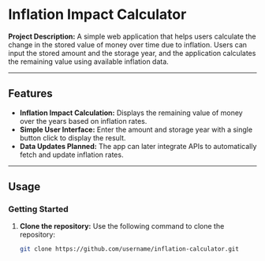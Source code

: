 # Inflation Impact Calculator

**Project Description:**
A simple web application that helps users calculate the change in the stored value of money over time due to inflation. Users can input the stored amount and the storage year, and the application calculates the remaining value using available inflation data.

---

## Features

- **Inflation Impact Calculation:** Displays the remaining value of money over the years based on inflation rates.
- **Simple User Interface:** Enter the amount and storage year with a single button click to display the result.
- **Data Updates Planned:** The app can later integrate APIs to automatically fetch and update inflation rates.

---

## Usage

### Getting Started

1. **Clone the repository:**
   Use the following command to clone the repository:
   ```bash
   git clone https://github.com/username/inflation-calculator.git
